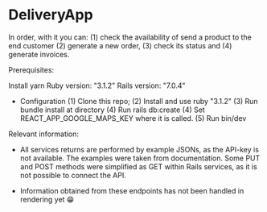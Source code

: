 # DeliveryApp


In order, with it you can: (1) check the availability of send a product to the end customer (2) generate a new order, (3) check its status and (4) generate invoices.

Prerequisites:

Install yarn
Ruby version: "3.1.2"
Rails version: "7.0.4"

* Configuration
  (1) Clone this repo;
  (2) Install and use ruby "3.1.2"
  (3) Run bundle install at directory
  (4) Run rails db:create
  (4) Set REACT_APP_GOOGLE_MAPS_KEY where it is called.
  (5) Run bin/dev


Relevant information:

- All services returns are performed by example JSONs, as the API-key is not available. The examples were taken from documentation.
Some PUT and POST methods were simplified as GET within Rails services, as it is not possible to connect the API.

- Information obtained from these endpoints has not been handled in rendering yet 😁

